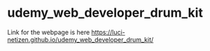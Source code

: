 # udemy_web_developer_drum_kit

Link for the webpage is here https://luci-netizen.github.io/udemy_web_developer_drum_kit/
